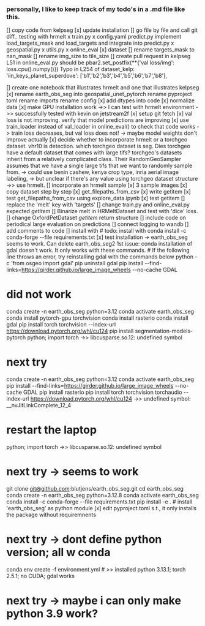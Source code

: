 ### personally, I like to keep track of my todo's in a .md file like this.
[] copy code from kelpseg
    [x] update installation 
    [] go file by file and call git diff.. testing with hrmelt
        x train.py
        x config.yaml
        predict.py
            implement load_targets_mask and load_targets and integrate into predict.py
        x geospatial.py
        x utils.py
        x online_eval
    [x] dataset
[] rename targets_mask to nan_mask
[] rename img_size to tile_size
[] create pull request in kelpseg
    L51 in online_eval.py should be
        pbar2.set_postfix(**{'val loss/img': loss.cpu().numpy()})
    Typo in L254 of dataset_kelp: 'iin_keys_planet_superdove': ['b1','b2','b3','b4','b5','b6','b7','b8'],

[] create one notebook that illustrates hrmelt and one that illustrates kelpseg
[x] rename earth_obs_seg into geospatial_unet_pytorch
    rename pyproject toml
    rename imports
    rename config
[x] add dtypes into code
[x] normalize data
[x] make GPU installation work ->> I can test with hrmelt environment ->> successfully tested with kevin on jetstream2f
[x] setup git fetch
[x] val loss is not improving. verify that model predictions are improving
    [x] use train_loader instead of val_loader in online_eval() to check that code works
    -> train loss decreases, but val loss does not!
    -> maybe model weights don't improve actually
[x] decide whether to incorporate hrmelt or a torchgeo dataset. vhr10 is detection. which torchgeo dataset is seg. Dies torchgeo have a default dataset that comes with large tifs? torchgeo's datasets inherit from a relatively complicated class. Their RandomGeoSampler assumes that we have a single large tifs that we want to randomly sample from.
    -> could use benin cashew, kenya crop type, inria aerial image labeling, 
    -> but unclear if there's any value using torchgeo dataset structure
    ->> use hrmelt.
[] incorporate an hrmelt sample
    [x] 3 sample images
    [x] copy dataset step by step
        [x] get_filepaths_from_csv
        [x] write getitem
    [x] test get_filepaths_from_csv using explore_data.ipynb
    [x] test getitem
    [] replace the 'melt' key with 'targets'
    [] change train.py and online_eval.py expected _getitem_
    [] Binarize melt in HRMeltDataset and test with 'dice' loss. 
    [] change OxfordPetDataset _getitem_ return structure
[] include code on periodical large evaluation on predictions
[] connect logging to wandb
[] add comments to code
[] install with # todo: install with conda install -c conda-forge --file requirements.txt
[x] test installation -> earth_obs_seg seems to work. Can delete earth_obs_seg2
    1st issue: conda installation of gdal doesn't work. It only works with these commands.
    # If the following line throws an error, try reinstalling gdal with the commands below
    python -c 'from osgeo import gdal'
    pip uninstall gdal
    pip install --find-links=https://girder.github.io/large_image_wheels --no-cache GDAL

# did not work
conda create -n earth_obs_seg python=3.12
conda activate earth_obs_seg
conda install pytorch-gpu torchvision
conda install rasterio
conda install gdal
pip install torch torchvision --index-url https://download.pytorch.org/whl/cu124
pip install segmentation-models-pytorch
python; import torch ->> libcusparse.so.12: undefined symbol
# next try
conda create -n earth_obs_seg python=3.12
conda activate earth_obs_seg
pip install --find-links=https://girder.github.io/large_image_wheels --no-cache GDAL
pip install rasterio
pip install torch torchvision torchaudio --index-url https://download.pytorch.org/whl/cu124
->> undefined symbol: __nvJitLinkComplete_12_4
# restart the laptop
python; import torch ->> libcusparse.so.12: undefined symbol
# next try -> seems to work 
git clone git@github.com:blutjens/earth_obs_seg.git
cd earth_obs_seg
conda create -n earth_obs_seg python=3.12.8
conda activate earth_obs_seg
conda install -c conda-forge --file requirements.txt
pip install -e . # install 'earth_obs_seg' as python module
[x] edit pyproject.toml s.t., it only installs the package without requiremnents
# next try -> dont define python version; all w conda
conda env create -f environment.yml # >> installed python 3.13.1; torch 2.5.1; no CUDA; gdal works
# next try -> maybe i can only make python 3.9 work?